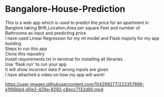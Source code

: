 # Bangalore-House-Prediction
This is a web app which is used to predict the price for an apartment in Banglore taking BHK,Location,Area per square Feet and number of Bathrooms as input and predicting price<br />
I have used Linear Regression for my ml model and Flask majorly for my app building<br />
Steps to run this app<br />
Clone this repositry<br />
Install requirements.txt in terminal for installing all libraries<br />
Use 'flask run' to run your app<br />
It will show incorrect data if wrong inputs are given<br />
I have attached a video on how my app will work!<br />

https://user-images.githubusercontent.com/104299277/223357696-e1f66bbd-d0e2-429a-8292-c8ecc7132d90.mp4


